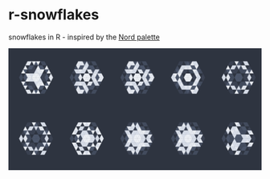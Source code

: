 # r-snowflakes
snowflakes in R - inspired by the [Nord palette](https://github.com/arcticicestudio/nord)

![snowflakes](snowflakes.png)
